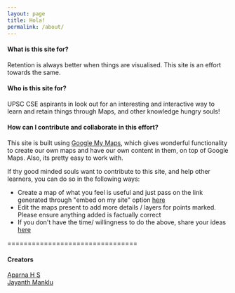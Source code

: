 ```yaml
---
layout: page
title: Hola!
permalink: /about/
---
```



#### What is this site for?


Retention is always better when things are visualised. This site is an effort towards the same.
<br>
#### Who is this site for?

UPSC CSE aspirants in look out for an interesting and interactive way to learn and retain things through Maps, and other knowledge hungry souls!

#### How can I contribute and collaborate in this effort?

This site is built using [Google My Maps](https://www.google.com/maps/about/mymaps/), which gives wonderful functionality to create our own maps and have our own content in them, on top of Google Maps. Also, its pretty easy to work with.

If thy good minded souls want to contribute to this site, and help other learners, you can do so in the following ways:

- Create a map of what you feel is useful and just pass on the link generated through "embed on my site" option [here](https://goo.gl/forms/5eqxiATHXMXi4Hni1)
- Edit the maps present to add more details / layers for points marked. Please ensure anything added is factually correct
- If you don't have the time/ willingness to do the above, share your ideas [here](https://goo.gl/forms/VItkiXGEpYHqNP3F3)


================================
#### Creators

[Aparna H S](https://www.linkedin.com/in/aparna-h-s-67a3585a/)
<br>[Jayanth Manklu](https://www.linkedin.com/in/jayanthmanklu/)
